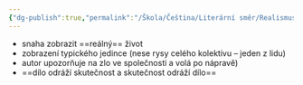 ```yaml
---
{"dg-publish":true,"permalink":"/Škola/Čeština/Literární směr/Realismus/"}
---
```


- snaha zobrazit ==reálný== život
- zobrazení typického jedince (nese rysy celého kolektivu – jeden z lidu)
- autor upozorňuje na zlo ve společnosti a volá po nápravě)
- ==dílo odráží skutečnost a skutečnost odráží dílo==